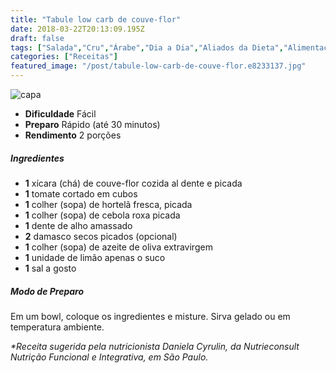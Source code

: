 ```yaml
---
title: "Tabule low carb de couve-flor"
date: 2018-03-22T20:13:09.195Z
draft: false
tags: ["Salada","Cru","Árabe","Dia a Dia","Aliados da Dieta","Alimentação saudável","dieta","receita simples e saudável"]
categories: ["Receitas"]
featured_image: "/post/tabule-low-carb-de-couve-flor.e8233137.jpg"
---
```


![capa](/post/tabule-low-carb-de-couve-flor.e8233137.jpg)

*   **Dificuldade** Fácil
*   **Preparo** Rápido (até 30 minutos)
*   **Rendimento** 2 porções

##### Ingredientes

*   **1** xícara (chá) de couve-flor cozida al dente e picada
*   **1** tomate cortado em cubos
*   **1** colher (sopa) de hortelã fresca, picada
*   **1** colher (sopa) de cebola roxa picada
*   **1** dente de alho amassado
*   **2** damasco secos picados (opcional)
*   **1** colher (sopa) de azeite de oliva extravirgem
*   **1** unidade de limão apenas o suco
*   **1** sal a gosto

##### Modo de Preparo

Em um bowl, coloque os ingredientes e misture. Sirva gelado ou em temperatura ambiente.

_*Receita sugerida pela nutricionista Daniela Cyrulin, da Nutrieconsult Nutrição Funcional e Integrativa, em São Paulo._
